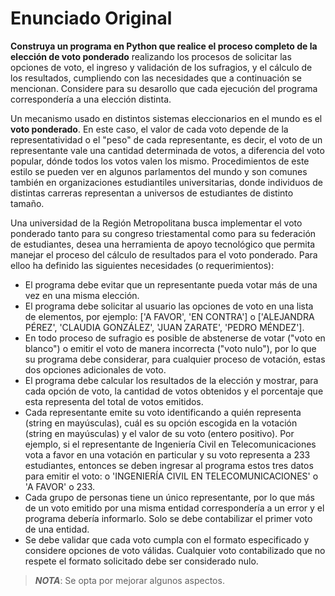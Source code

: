 # Enunciado Original

**Construya un programa en Python que realice el proceso completo de la
elección de voto ponderado** realizando los procesos de solicitar las
opciones de voto, el ingreso y validación de los sufragios, y el cálculo
de los resultados, cumpliendo con las necesidades que a continuación se
mencionan. Considere para su desarollo que cada ejecución del programa
correspondería a una elección distinta.

Un mecanismo usado en distintos sistemas eleccionarios en el mundo es el
**voto ponderado**. En este caso, el valor de cada voto depende de la
representatividad o el "peso" de cada representante, es decir, el voto de
un representante vale una cantidad determinada de votos, a diferencia del
voto popular, dónde todos los votos valen los mismo. Procedimientos de este
estilo se pueden ver en algunos parlamentos del mundo y son comunes también
en organizaciones estudiantiles universitarias, donde individuos de distintas
carreras representan a universos de estudiantes de distinto tamaño.

Una universidad de la Región Metropolitana busca implementar el voto ponderado
tanto para su congreso triestamental como para su federación de estudiantes,
desea una herramienta de apoyo tecnológico que permita manejar el proceso del
cálculo de resultados para el voto ponderado. Para elloo ha definido las
siguientes necesidades (o requerimientos):

- El programa debe evitar que un representante pueda votar más de una vez en
  una misma elección.
- El programa debe solicitar al usuario las opciones de voto en una lista de
  elementos, por ejemplo: ['A FAVOR', 'EN CONTRA'] o ['ALEJANDRA PÉREZ', 
  'CLAUDIA GONZÁLEZ', 'JUAN ZARATE', 'PEDRO MÉNDEZ'].
- En todo proceso de sufragio es posible de abstenerse de votar ("voto en
  blanco") o emitir el voto de manera incorrecta ("voto nulo"), por lo que su
  programa debe considerar, para cualquier proceso de votación, estas dos
  opciones adicionales de voto.
- El programa debe calcular los resultados de la elección y mostrar, para cada
  opción de voto, la cantidad de votos obtenidos y el porcentaje que esta
  representa del total de votos emitidos.
- Cada representante emite su voto identificando a quién representa (string en
  mayúsculas), cuál es su opción escogida en la votación (string en mayúsculas)
  y el valor de su voto (entero positivo). Por ejemplo, si el representante de
  Ingeniería Civil en Telecomunicaciones vota a favor en una votación en particular
  y su voto representa a 233 estudiantes, entonces se deben ingresar al programa
  estos tres datos para emitir el voto: o 'INGENIERÍA CIVIL EN TELECOMUNICACIONES'
  o 'A FAVOR' o 233.
- Cada grupo de personas tiene un único representante, por lo que más de un voto
  emitido por una misma entidad correspondería a un error y el programa debería
  informarlo. Solo se debe contabilizar el primer voto de una entidad.
- Se debe validar que cada voto cumpla con el formato especificado y considere
  opciones de voto válidas. Cualquier voto contabilizado que no respete el formato
  solicitado debe ser considerado nulo.

> *__NOTA__*: Se opta por mejorar algunos aspectos.
